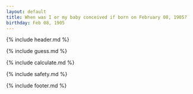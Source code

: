 ```yaml
---
layout: default
title: When was I or my baby conceived if born on February 08, 1905?
birthday: Feb 08, 1905
---
```


{% include header.md %}

{% include guess.md %}

{% include calculate.md %}

{% include safety.md %}

{% include footer.md %}



